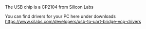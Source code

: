 The USB chip is a CP2104 from Silicon Labs

You can find drivers for your PC here under downloads https://www.silabs.com/developers/usb-to-uart-bridge-vcp-drivers
